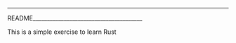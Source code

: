 *********************************************
README_______________________________________

This is a simple exercise to learn Rust